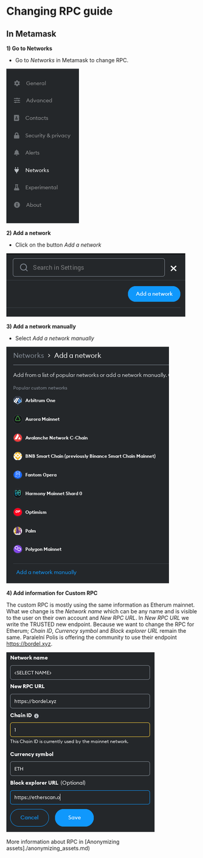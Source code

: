 # Changing RPC guide

## In Metamask

**1) Go to Networks**

- Go to *Networks* in Metamask to change RPC.

![](./pics/networks.png)

**2) Add a network**

- Click on the button *Add a network*

![](./pics/add_a_network.png)

**3) Add a network manually**

- Select *Add a network manually*

![](./pics/add_network_manually.png)

**4) Add information for Custom RPC**

The custom RPC is mostly using the same information as Etherum mainnet. What we change is the *Network name* which can be any name and is visible to the user on their own account 
and *New RPC URL*. In *New RPC URL* we write the TRUSTED new endpoint. Because we want to change the RPC for Etherum; *Chain ID*, *Currency symbol* and *Block explorer URL* remain 
the same. Paralelní Polis is offering the community to use their endpoint https://bordel.xyz.

![](./pics/custom_rpc_information.png)


More information about RPC in [Anonymizing assets]./anonymizing_assets.md)
